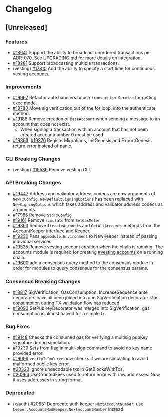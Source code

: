 <!--
Guiding Principles:
Changelogs are for humans, not machines.
There should be an entry for every single version.
The same types of changes should be grouped.
Versions and sections should be linkable.
The latest version comes first.
The release date of each version is displayed.
Mention whether you follow Semantic Versioning.
Usage:
Change log entries are to be added to the Unreleased section under the
appropriate stanza (see below). Each entry should ideally include a tag and
the Github issue reference in the following format:
* (<tag>) [#<issue-number>] Changelog message.
Types of changes (Stanzas):
"Features" for new features.
"Improvements" for changes in existing functionality.
"Deprecated" for soon-to-be removed features.
"Bug Fixes" for any bug fixes.
"API Breaking" for breaking exported APIs used by developers building on SDK.
Ref: https://keepachangelog.com/en/1.0.0/
-->

# Changelog

## [Unreleased]

### Features

* [#18641](https://github.com/cosmos/cosmos-sdk/pull/18641) Support the ability to broadcast unordered transactions per ADR-070. See UPGRADING.md for more details on integration.
* [#18281](https://github.com/cosmos/cosmos-sdk/pull/18281) Support broadcasting multiple transactions.
* (vesting) [#17810](https://github.com/cosmos/cosmos-sdk/pull/17810) Add the ability to specify a start time for continuous vesting accounts.

### Improvements

* [#19967](https://github.com/cosmos/cosmos-sdk/pull/19967) Refactor ante handlers to use `transaction.Service` for getting exec mode.
* [#18780](https://github.com/cosmos/cosmos-sdk/pull/18780) Move sig verification out of the for loop, into the authenticate method.
* [#19188](https://github.com/cosmos/cosmos-sdk/pull/19188) Remove creation of `BaseAccount` when sending a message to an account that does not exist. 
    * When signing a transaction with an account that has not been created accountnumber 0 must be used
* [#19363](https://github.com/cosmos/cosmos-sdk/pull/19363), [#19370](https://github.com/cosmos/cosmos-sdk/pull/19370) RegisterMigrations, InitGenesis and ExportGenesis return error instead of panic.

### CLI Breaking Changes

* (vesting) [#19539](https://github.com/cosmos/cosmos-sdk/pull/19539) Remove vesting CLI.

### API Breaking Changes

* [#19447](https://github.com/cosmos/cosmos-sdk/pull/19447) Address and validator address codecs are now arguments of `NewTxConfig`. `NewDefaultSigningOptions` has been replaced with `NewSigningOptions` which takes address and validator address codecs as arguments.
* [#17985](https://github.com/cosmos/cosmos-sdk/pull/17985) Remove `StdTxConfig`
* [#19161](https://github.com/cosmos/cosmos-sdk/pull/19161) Remove `simulate` from `SetGasMeter`
* [#19363](https://github.com/cosmos/cosmos-sdk/pull/19363) Remove `IterateAccounts` and `GetAllAccounts` methods from the AccountKeeper interface and Keeper.
* [#19290](https://github.com/cosmos/cosmos-sdk/issues/19290) Pass `appmodule.Environment` to NewKeeper instead of passing individual services. 
* [#19535](https://github.com/cosmos/cosmos-sdk/pull/19535) Remove vesting account creation when the chain is running. The accounts module is required for creating [#vesting accounts](../accounts/defaults/lockup/README.md) on a running chain. 
* [#19600](https://github.com/cosmos/cosmos-sdk/pull/19600) add a consensus query method to the consensus module in order for modules to query consensus for the consensus params. 

### Consensus Breaking Changes

* [#18817](https://github.com/cosmos/cosmos-sdk/pull/18817) SigVerification, GasConsumption, IncreaseSequence ante decorators have all been joined into one SigVerification decorator. Gas consumption during TX validation flow has reduced.
* [#19093](https://github.com/cosmos/cosmos-sdk/pull/19093) SetPubKeyDecorator was merged into SigVerification, gas consumption is almost halved for a simple tx.

### Bug Fixes

* [#19148](https://github.com/cosmos/cosmos-sdk/pull/19148) Checks the consumed gas for verifying a multisig pubKey signature during simulation.
* [#19239](https://github.com/cosmos/cosmos-sdk/pull/19239) Sets from flag in multi-sign command to avoid no key name provided error.
* [#19099](https://github.com/cosmos/cosmos-sdk/pull/19099) `verifyIsOnCurve` now checks if we are simulating to avoid malformed public key error.
* [#20323](https://github.com/cosmos/cosmos-sdk/pull/20323) Ignore undecodable txs in GetBlocksWithTxs.
* [#20963](https://github.com/cosmos/cosmos-sdk/pull/20963) UseGrantedFees used to return error with raw addresses. Now it uses addresses in string format.

### Deprecated

* (x/auth) [#20531](https://github.com/cosmos/cosmos-sdk/pull/20531) Deprecate auth keeper `NextAccountNumber`, use `keeper.AccountsModKeeper.NextAccountNumber` instead.
